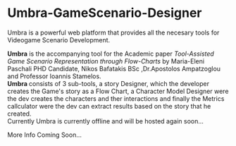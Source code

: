 # Umbra-GameScenario-Designer

Umbra is a powerful web platform that provides all the necesary tools for Videogame Scenario Development. 

<b>Umbra</b> is the accompanying tool for the Academic paper <i>Tool-Assisted Game Scenario Representation through Flow-Charts</i> by Maria-Eleni Paschali PHD Candidate, Nikos Bafatakis BSc ,Dr.Apostolos Ampatzoglou and Professor Ioannis Stamelos.<br> <b>Umbra </b>consists of 3 sub-tools, a story Designer, which the developer creates the Game's story as a Flow Chart, a Character Model Designer were the dev creates the characters and ther interactions and finally the Metrics callculator were the dev can extract results based on the story that he created.<br>
Currently Umbra is currently offline and will be hosted again soon...

More Info Coming Soon...
